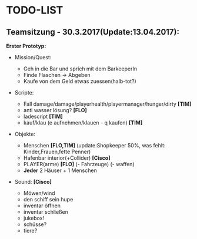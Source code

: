 # TODO-LIST
## Teamsitzung - 30.3.2017(Update:13.04.2017):
**Erster Prototyp:**
* Mission/Quest:
  - Geh in die Bar und sprich mit dem BarkeeperIn
  - Finde Flaschen -> Abgeben
  - Kaufe von dem Geld etwas zuessen(halb-tot?)
  
* Scripte:
  - Fall damage/damage/playerhealth/playermanager/hunger/dirty **[TIM]**
  - anti wasser lösung? **[FLO]**
  - ladescript **[TIM]** 
  - kauf/klau (e aufnehmen/klauen - q kaufen) **[TIM]**

* Objekte:
  - Menschen **[FLO,TIM]** (update:Shopkeeper 50%, was fehlt: Kinder,Frauen,fette Penner)
  - Hafenbar interior(+Collider) **[Cisco]**
  - PLAYER(arme) **[FLO]**
  (- Fahrzeuge)
  (- waffen)
  - **Jeder** 2 Häuser + 1 Menschen
* Sound:
**[Cisco]**
  - Möwen/wind
  - den schiff sein hupe
  - inventar öffnen
  - inventar schließen
  - jukebox!
  - schüsse?
  - tiere?
  
  
